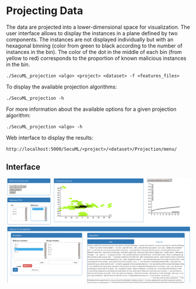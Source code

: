 # Projecting Data

The data are projected into a lower-dimensional space for visualization. The user interface allows to display the instances in a plane defined by two components.
The instances are not displayed individually but with an hexagonal binning (color from green to black according to the number of instances in the bin).
The color of the dot in the middle of each bin (from yellow to red) corresponds to the proportion of known malicious instances in the bin.

    ./SecuML_projection <algo> <project> <dataset> -f <features_files>

To display the available projection algorithms:

    ./SecuML_projection -h

For more information about the available options for a given projection algorithm:

    ./SecuML_projection <algo> -h

Web interface to display the results:

    http://localhost:5000/SecuML/<project>/<dataset>/Projection/menu/

## Interface
![Projection](/doc/images/projection.png)
